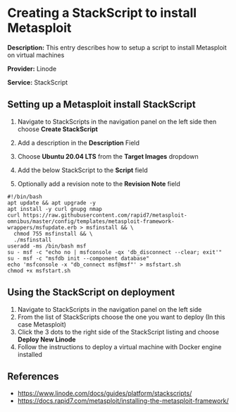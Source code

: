# Creating a StackScript to install Metasploit

**Description:** This entry describes how to setup a script to install Metasploit on virtual machines

**Provider:** Linode

**Service:** StackScript

## Setting up a Metasploit install StackScript

1. Navigate to StackScripts in the navigation panel on the left side then choose **Create StackScript**

2. Add a description in the **Description** Field

3. Choose **Ubuntu 20.04 LTS** from the **Target Images** dropdown

4. Add the below StackScript to the **Script** field

5. Optionally add a revision note to the **Revision Note** field

```
#!/bin/bash
apt update && apt upgrade -y
apt install -y curl gnupg nmap
curl https://raw.githubusercontent.com/rapid7/metasploit-omnibus/master/config/templates/metasploit-framework-wrappers/msfupdate.erb > msfinstall && \
  chmod 755 msfinstall && \
  ./msfinstall
useradd -ms /bin/bash msf
su - msf -c "echo no | msfconsole -qx 'db_disconnect --clear; exit'"
su - msf -c "msfdb init --component database"
echo 'msfconsole -x "db_connect msf@msf"' > msfstart.sh
chmod +x msfstart.sh
```

## Using the StackScript on deployment

1. Navigate to StackScripts in the navigation panel on the left side
2. From the list of StackScripts choose the one you want to deploy (In this case Metasploit)
3. Click the 3 dots to the right side of the StackScript listing and choose **Deploy New Linode**
4. Follow the instructions to deploy a virtual machine with Docker engine installed
  
## References
* https://www.linode.com/docs/guides/platform/stackscripts/
* https://docs.rapid7.com/metasploit/installing-the-metasploit-framework/
